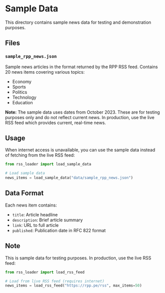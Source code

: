 # Sample Data

This directory contains sample news data for testing and demonstration purposes.

## Files

### `sample_rpp_news.json`
Sample news articles in the format returned by the RPP RSS feed. Contains 20 news items covering various topics:
- Economy
- Sports
- Politics
- Technology
- Education

**Note:** The sample data uses dates from October 2023. These are for testing purposes only and do not reflect current news. In production, use the live RSS feed which provides current, real-time news.

## Usage

When internet access is unavailable, you can use the sample data instead of fetching from the live RSS feed:

```python
from rss_loader import load_sample_data

# Load sample data
news_items = load_sample_data("data/sample_rpp_news.json")
```

## Data Format

Each news item contains:
- `title`: Article headline
- `description`: Brief article summary
- `link`: URL to full article
- `published`: Publication date in RFC 822 format

## Note

This is sample data for testing purposes. In production, use the live RSS feed:

```python
from rss_loader import load_rss_feed

# Load from live RSS feed (requires internet)
news_items = load_rss_feed("https://rpp.pe/rss", max_items=50)
```
